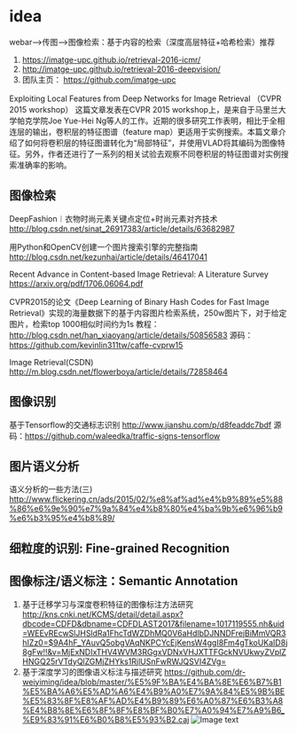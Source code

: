 # idea
webar-->传图-->图像检索：基于内容的检索（深度高层特征+哈希检索）推荐
1. https://imatge-upc.github.io/retrieval-2016-icmr/
2. http://imatge-upc.github.io/retrieval-2016-deepvision/
3. 团队主页： https://github.com/imatge-upc


Exploiting Local Features from Deep Networks for Image Retrieval （CVPR 2015 workshop）
这篇文章发表在CVPR 2015 workshop上，是来自于马里兰大学帕克学院Joe Yue-Hei Ng等人的工作。近期的很多研究工作表明，相比于全相连层的输出，卷积层的特征图谱（feature map）更适用于实例搜索。本篇文章介绍了如何将卷积层的特征图谱转化为“局部特征”，并使用VLAD将其编码为图像特征。另外，作者还进行了一系列的相关试验去观察不同卷积层的特征图谱对实例搜索准确率的影响。



## 图像检索
DeepFashion︱衣物时尚元素关键点定位+时尚元素对齐技术
http://blog.csdn.net/sinat_26917383/article/details/63682987

用Python和OpenCV创建一个图片搜索引擎的完整指南
http://blog.csdn.net/kezunhai/article/details/46417041

Recent Advance in Content-based Image Retrieval: A Literature Survey
https://arxiv.org/pdf/1706.06064.pdf

CVPR2015的论文《Deep Learning of Binary Hash Codes for Fast Image Retrieval》实现的海量数据下的基于内容图片检索系统，250w图片下，对于给定图片，检索top 1000相似时间约为1s 教程：http://blog.csdn.net/han_xiaoyang/article/details/50856583 源码：https://github.com/kevinlin311tw/caffe-cvprw15

Image Retrieval(CSDN)
http://m.blog.csdn.net/flowerboya/article/details/72858464

## 图像识别
基于Tensorflow的交通标志识别 http://www.jianshu.com/p/d8feaddc7bdf  源码：https://github.com/waleedka/traffic-signs-tensorflow

## 图片语义分析
语义分析的一些方法(三) http://www.flickering.cn/ads/2015/02/%e8%af%ad%e4%b9%89%e5%88%86%e6%9e%90%e7%9a%84%e4%b8%80%e4%ba%9b%e6%96%b9%e6%b3%95%e4%b8%89/

## 细粒度的识别: Fine-grained Recognition

## 图像标注/语义标注：Semantic Annotation
1. 基于迁移学习与深度卷积特征的图像标注方法研究 
http://kns.cnki.net/KCMS/detail/detail.aspx?dbcode=CDFD&dbname=CDFDLAST2017&filename=1017119555.nh&uid=WEEvREcwSlJHSldRa1FhcTdWZDhMQ0V6aHdlbDJNNDFrejBiMmVQR3hIZz0=$9A4hF_YAuvQ5obgVAqNKPCYcEjKensW4ggI8Fm4gTkoUKaID8j8gFw!!&v=MjExNDIxTHV4WVM3RGgxVDNxVHJXTTFGckNVUkwyZVplZHNGQ25rVTdyQlZGMjZHYks1RjlUSnFwRWJQSVI4ZVg=
2. 基于深度学习的图像语义标注与描述研究 https://github.com/dr-weiyiming/idea/blob/master/%E5%9F%BA%E4%BA%8E%E6%B7%B1%E5%BA%A6%E5%AD%A6%E4%B9%A0%E7%9A%84%E5%9B%BE%E5%83%8F%E8%AF%AD%E4%B9%89%E6%A0%87%E6%B3%A8%E4%B8%8E%E6%8F%8F%E8%BF%B0%E7%A0%94%E7%A9%B6_%E9%83%91%E6%B0%B8%E5%93%B2.caj
![Image text](idea/pic/三层语义模型.jpg) 
